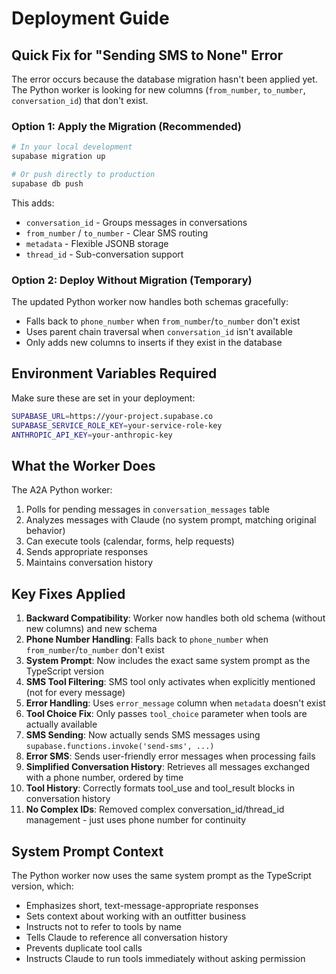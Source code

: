 # Deployment Guide

## Quick Fix for "Sending SMS to None" Error

The error occurs because the database migration hasn't been applied yet. The Python worker is looking for new columns (`from_number`, `to_number`, `conversation_id`) that don't exist.

### Option 1: Apply the Migration (Recommended)

```bash
# In your local development
supabase migration up

# Or push directly to production
supabase db push
```

This adds:
- `conversation_id` - Groups messages in conversations
- `from_number` / `to_number` - Clear SMS routing
- `metadata` - Flexible JSONB storage
- `thread_id` - Sub-conversation support

### Option 2: Deploy Without Migration (Temporary)

The updated Python worker now handles both schemas gracefully:
- Falls back to `phone_number` when `from_number`/`to_number` don't exist
- Uses parent chain traversal when `conversation_id` isn't available
- Only adds new columns to inserts if they exist in the database

## Environment Variables Required

Make sure these are set in your deployment:

```bash
SUPABASE_URL=https://your-project.supabase.co
SUPABASE_SERVICE_ROLE_KEY=your-service-role-key
ANTHROPIC_API_KEY=your-anthropic-key
```

## What the Worker Does

The A2A Python worker:
1. Polls for pending messages in `conversation_messages` table
2. Analyzes messages with Claude (no system prompt, matching original behavior)
3. Can execute tools (calendar, forms, help requests)
4. Sends appropriate responses
5. Maintains conversation history

## Key Fixes Applied

1. **Backward Compatibility**: Worker now handles both old schema (without new columns) and new schema
2. **Phone Number Handling**: Falls back to `phone_number` when `from_number`/`to_number` don't exist
3. **System Prompt**: Now includes the exact same system prompt as the TypeScript version
4. **SMS Tool Filtering**: SMS tool only activates when explicitly mentioned (not for every message)
5. **Error Handling**: Uses `error_message` column when `metadata` doesn't exist
6. **Tool Choice Fix**: Only passes `tool_choice` parameter when tools are actually available
7. **SMS Sending**: Now actually sends SMS messages using `supabase.functions.invoke('send-sms', ...)`
8. **Error SMS**: Sends user-friendly error messages when processing fails
9. **Simplified Conversation History**: Retrieves all messages exchanged with a phone number, ordered by time
10. **Tool History**: Correctly formats tool_use and tool_result blocks in conversation history
11. **No Complex IDs**: Removed complex conversation_id/thread_id management - just uses phone number for continuity

## System Prompt Context

The Python worker now uses the same system prompt as the TypeScript version, which:
- Emphasizes short, text-message-appropriate responses
- Sets context about working with an outfitter business
- Instructs not to refer to tools by name
- Tells Claude to reference all conversation history
- Prevents duplicate tool calls
- Instructs Claude to run tools immediately without asking permission